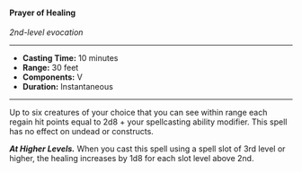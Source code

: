#### Prayer of Healing
*2nd-level evocation*
___
- **Casting Time:** 10 minutes
- **Range:** 30 feet
- **Components:** V
- **Duration:** Instantaneous
___
Up to six creatures of your choice that you can see within range each regain hit points equal to 2d8 + your spellcasting ability modifier. This spell has no effect on undead or constructs.

***At Higher Levels.*** When you cast this spell using a spell slot of 3rd level or higher, the healing increases by 1d8 for each slot level above 2nd.